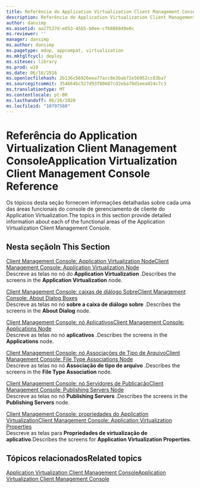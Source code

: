 ```yaml
---
title: Referência do Application Virtualization Client Management Console
description: Referência do Application Virtualization Client Management Console
author: dansimp
ms.assetid: aa27537d-e053-45b5-b0ee-cf6606849e0c
ms.reviewer: ''
manager: dansimp
ms.author: dansimp
ms.pagetype: mdop, appcompat, virtualization
ms.mktglfcycl: deploy
ms.sitesec: library
ms.prod: w10
ms.date: 06/16/2016
ms.openlocfilehash: 2b136c56926eea77acc8e3bab72e56952cc83ba7
ms.sourcegitcommit: 354664bc527d93f80687cd2eba70d1eea024c7c3
ms.translationtype: MT
ms.contentlocale: pt-BR
ms.lasthandoff: 06/26/2020
ms.locfileid: "10797580"
---
```

# <span data-ttu-id="04718-103">Referência do Application Virtualization Client Management Console</span><span class="sxs-lookup"><span data-stu-id="04718-103">Application Virtualization Client Management Console Reference</span></span>


<span data-ttu-id="04718-104">Os tópicos desta seção fornecem informações detalhadas sobre cada uma das áreas funcionais do console de gerenciamento de cliente do Application Virtualization.</span><span class="sxs-lookup"><span data-stu-id="04718-104">The topics in this section provide detailed information about each of the functional areas of the Application Virtualization Client Management Console.</span></span>

## <span data-ttu-id="04718-105">Nesta seção</span><span class="sxs-lookup"><span data-stu-id="04718-105">In This Section</span></span>


<a href="" id="client-management-console--application-virtualization-node"></a>[<span data-ttu-id="04718-106">Client Management Console: Application Virtualization Node</span><span class="sxs-lookup"><span data-stu-id="04718-106">Client Management Console: Application Virtualization Node</span></span>](client-management-console-application-virtualization-node.md)  
<span data-ttu-id="04718-107">Descreve as telas no nó do **Application Virtualization** .</span><span class="sxs-lookup"><span data-stu-id="04718-107">Describes the screens in the **Application Virtualization** node.</span></span>

<a href="" id="client-management-console--about-dialog-boxes"></a>[<span data-ttu-id="04718-108">Client Management Console: caixas de diálogo Sobre</span><span class="sxs-lookup"><span data-stu-id="04718-108">Client Management Console: About Dialog Boxes</span></span>](client-management-console-about-dialog-boxes.md)  
<span data-ttu-id="04718-109">Descreve as telas no nó **sobre a caixa de diálogo sobre** .</span><span class="sxs-lookup"><span data-stu-id="04718-109">Describes the screens in the **About Dialog** node.</span></span>

<a href="" id="client-management-console--applications-node"></a>[<span data-ttu-id="04718-110">Client Management Console: nó Aplicativos</span><span class="sxs-lookup"><span data-stu-id="04718-110">Client Management Console: Applications Node</span></span>](client-management-console-applications-node.md)  
<span data-ttu-id="04718-111">Descreve as telas no nó **aplicativos** .</span><span class="sxs-lookup"><span data-stu-id="04718-111">Describes the screens in the **Applications** node.</span></span>

<a href="" id="client-management-console--file-type-associations-node"></a>[<span data-ttu-id="04718-112">Client Management Console: nó Associações de Tipo de Arquivo</span><span class="sxs-lookup"><span data-stu-id="04718-112">Client Management Console: File Type Associations Node</span></span>](client-management-console-file-type-associations-node.md)  
<span data-ttu-id="04718-113">Descreve as telas no nó **Associação de tipo de arquivo** .</span><span class="sxs-lookup"><span data-stu-id="04718-113">Describes the screens in the **File Type Association** node.</span></span>

<a href="" id="client-management-console--publishing-servers-node"></a>[<span data-ttu-id="04718-114">Client Management Console: nó Servidores de Publicação</span><span class="sxs-lookup"><span data-stu-id="04718-114">Client Management Console: Publishing Servers Node</span></span>](client-management-console-publishing-servers-node.md)  
<span data-ttu-id="04718-115">Descreve as telas no nó **Publishing Servers** .</span><span class="sxs-lookup"><span data-stu-id="04718-115">Describes the screens in the **Publishing Servers** node.</span></span>

<a href="" id="client-management-console--application-virtualization-properties"></a>[<span data-ttu-id="04718-116">Client Management Console: propriedades do Application Virtualization</span><span class="sxs-lookup"><span data-stu-id="04718-116">Client Management Console: Application Virtualization Properties</span></span>](client-management-console-application-virtualization-properties.md)  
<span data-ttu-id="04718-117">Descreve as telas para **Propriedades de virtualização de aplicativo**.</span><span class="sxs-lookup"><span data-stu-id="04718-117">Describes the screens for **Application Virtualization Properties**.</span></span>

## <span data-ttu-id="04718-118">Tópicos relacionados</span><span class="sxs-lookup"><span data-stu-id="04718-118">Related topics</span></span>


[<span data-ttu-id="04718-119">Application Virtualization Client Management Console</span><span class="sxs-lookup"><span data-stu-id="04718-119">Application Virtualization Client Management Console</span></span>](application-virtualization-client-management-console.md)

 

 





